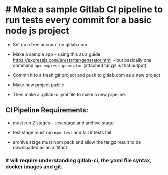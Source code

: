 # # Make a sample Gitlab CI pipeline to run tests every commit for a basic node js project

- Set up a free account on gitlab.com

- Make a sample app - using this as a guide https://expressjs.com/en/starter/generator.html - but basically one command `npx express-generator` (attached tar.gz is that output)

- Commit it to a fresh git project and push to gitlab.com as a new project

- Make new project public

- Then make a .gitlab-ci.yml file to make a new pipeline.



## CI Pipeline Requirements:

- must run 2 stages - test stage and archive stage
- test stage must run `npm test` and fail if tests fail

- archive stage must npm pack and allow the tar.gz result to be downloaded as an artifact.



### It will require understanding gitlab-ci, the yaml file syntax, docker images and git.
